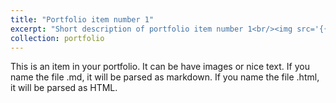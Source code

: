 ```yaml
---
title: "Portfolio item number 1"
excerpt: "Short description of portfolio item number 1<br/><img src='{{ site.baseurl }}images/500x300.png'>"
collection: portfolio
---
```


This is an item in your portfolio. It can be have images or nice text. If you name the file .md, it will be parsed as markdown. If you name the file .html, it will be parsed as HTML. 
